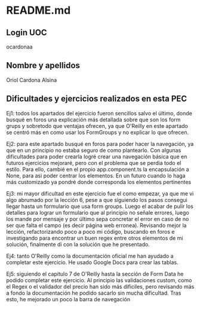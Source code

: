 # README.md
## Login UOC
ocardonaa

## Nombre y apellidos
Oriol Cardona Alsina

## Dificultades y ejercicios realizados en esta PEC

Ej1: todos los apartados del ejercicio fueron sencillos salvo el último, donde busqué en foros una explicación más detallada sobre que son los form grups y sobretodo que ventajas ofrecen, ya que O'Reilly en este apartado se centró más en como usar los FormGroups y no explicar lo que ofrecen.

Ej2: para este apartado busqué en foros para poder hacer la navegación, ya que en un principio no estaba seguro de como plantearlo. Con algunas dificultades para poder crearla logré crear una navegación básica que en futuros ejercicios mejoraré, pero con el problema que se perdia todo el estilo. Para ello, cambié en el propio app.component.ts la encapsulación a None, para asi poder centrar los elementos. En un futuro cuando lo haga más customizado ya pondré donde corresponda los elementos pertinentes

Ej3: mi mayor dificultad en este ejercicio fue el como empezar, ya que me vi algo abrumado por la lección 6, pese a que siguiendo los pasos consegui llegar hasta un formulario que usa form groups. Luego el acabar de pulir los detalles para lograr un formulario que al principio no señale errores, luego los mande por mensaje y por último sepa concretar el error en caso de no ser que falta el campo (es decir página web erronea). Revisando mejor la lección, refactorizando poco a poco mi código, buscando en foros e investigando para encontrar un buen regex entre otros elementos de mi solución, finalmente di con la solución que he presentado.

Ej4: tanto O'Reilly como la documentación oficial me han ayudado a completar este ejercicio. He usado Google Docs para crear las tablas.

Ej5: siguiendo el capitulo 7 de O'Reilly hasta la sección de Form Data he podido completar este ejercicio. Al principio las validaciones custom, como el Regex o el validador del precio han sido más dificiles, pero revisando más a fondo la documentación he podido sacarlo sin mucha dificultad. Tras esto, he mejorado un poco la barra de navegación